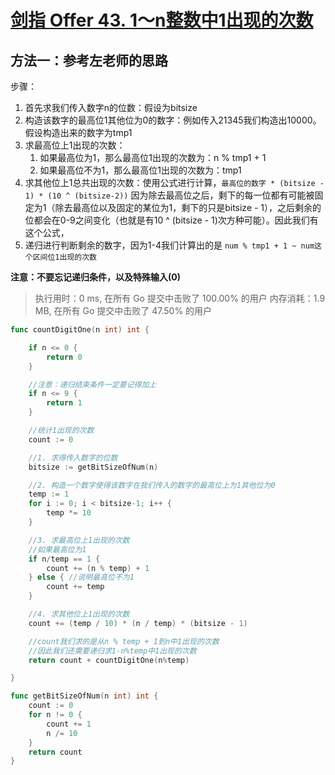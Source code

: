 # [剑指 Offer 43. 1～n整数中1出现的次数](https://leetcode-cn.com/problems/1nzheng-shu-zhong-1chu-xian-de-ci-shu-lcof/)

## 方法一：参考左老师的思路

步骤：

1. 首先求我们传入数字n的位数：假设为bitsize
2. 构造该数字的最高位1其他位为0的数字：例如传入21345我们构造出10000。假设构造出来的数字为tmp1
3. 求最高位上1出现的次数：
   1. 如果最高位为1，那么最高位1出现的次数为：n % tmp1 + 1
   2. 如果最高位不为1，那么最高位1出现的次数为：tmp1
4. 求其他位上1总共出现的次数：使用公式进行计算，`最高位的数字 * (bitsize - 1) * (10 ^ (bitsize-2))` 因为除去最高位之后，剩下的每一位都有可能被固定为1（除去最高位以及固定的某位为1，剩下的只是bitsize - 1），之后剩余的位都会在0-9之间变化（也就是有10 ^ (bitsize - 1)次方种可能）。因此我们有这个公式，
5. 递归进行判断剩余的数字，因为1-4我们计算出的是 `num % tmp1 + 1 ~ num这个区间位1出现的次数`

**注意：不要忘记递归条件，以及特殊输入(0)**


> 执行用时：0 ms, 在所有 Go 提交中击败了 100.00% 的用户
> 		内存消耗：1.9 MB, 在所有 Go 提交中击败了 47.50% 的用户

```go
func countDigitOne(n int) int {

	if n <= 0 {
		return 0
	}

	//注意：递归结束条件一定要记得加上
	if n <= 9 {
		return 1
	}

	//统计1出现的次数
	count := 0

	//1. 求得传入数字的位数
	bitsize := getBitSizeOfNum(n)

	//2. 构造一个数字使得该数字在我们传入的数字的最高位上为1其他位为0
	temp := 1
	for i := 0; i < bitsize-1; i++ {
		temp *= 10
	}

	//3. 求最高位上1出现的次数
	//如果最高位为1
	if n/temp == 1 {
		count += (n % temp) + 1
	} else { //说明最高位不为1
		count += temp
	}

	//4. 求其他位上1出现的次数
	count += (temp / 10) * (n / temp) * (bitsize - 1)

	//count我们求的是从n % temp + 1到n中1出现的次数
	//因此我们还需要递归求1-n%temp中1出现的次数
	return count + countDigitOne(n%temp)

}

func getBitSizeOfNum(n int) int {
	count := 0
	for n != 0 {
		count += 1
		n /= 10
	}
	return count
}

```


